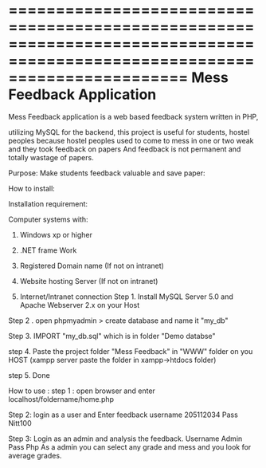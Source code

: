 ===========================================================================================================================
                                  Mess Feedback Application
===========================================================================================================================



Mess Feedback application is a web based feedback system written in PHP,

utilizing MySQL for the backend, this project is useful for students, hostel peoples because hostel peoples used to come to mess in one or two weak and they took feedback on papers And feedback is not permanent and totally wastage of papers.

Purpose: Make students feedback valuable and save paper:

How to install:

Installation requirement:

Computer systems with:

1. Windows xp or higher

2. .NET frame Work

3. Registered Domain name (If not on intranet)

4. Website hosting Server (If not on intranet)

5. Internet/Intranet connection
Step 1. Install MySQL Server 5.0 and Apache Webserver 2.x on your Host

Step 2 . open phpmyadmin > create database and name it "my_db"

Step 3. IMPORT "my_db.sql" which is in folder "Demo databse"

step 4. Paste the project folder "Mess Feedback" in "WWW" folder on you HOST
(xampp server paste the folder in xampp->htdocs folder)

step 5. Done

How to use :
step 1 :
open browser and enter localhost/foldername/home.php

Step 2: login as a user and Enter feedback 
username  205112034
Pass  Nitt100

Step 3:
Login as an admin and analysis the feedback.
Username Admin
Pass  Php
As a admin you can select any grade and mess and you look for average grades.

